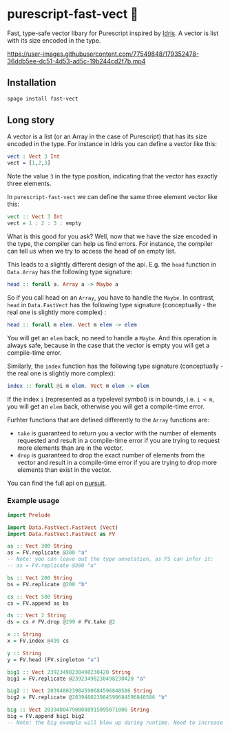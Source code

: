 # purescript-fast-vect 🐆

Fast, type-safe vector libary for Purescript inspired by [Idris](https://www.idris-lang.org/). A vector is list with its size encoded in the type.

https://user-images.githubusercontent.com/77549848/179352478-36ddb5ee-dc51-4d53-ad5c-19b244cd2f7b.mp4



## Installation

```bash
spago install fast-vect
```

## Long story

A vector is a list (or an Array in the case of Purescript) that has its size encoded in the type. For instance in Idris you can define a vector like this:

```idris 
vect : Vect 3 Int 
vect = [1,2,3]
```

Note the value `3` in the type position, indicating that the vector has exactly three elements.

In `purescript-fast-vect` we can define the same three element vector like this:

```purescript 
vect :: Vect 3 Int
vect = 1 : 2 : 3 : empty
```

What is this good for you ask? Well, now that we have the size encoded in the type, the compiler can help us find errors. For instance, the compiler can tell us when we try to access the head of an empty list. 

This leads to a slightly different design of the api. E.g. the `head` function in `Data.Array` has the following type signature:
```purescript
head :: forall a. Array a -> Maybe a
```
So if you call head on an `Array`, you have to handle the `Maybe`. 
In contrast, `head` in `Data.FastVect` has the following type signature (conceptually - the real one is slightly more complex) :
```purescript
head :: forall m elem. Vect m elem -> elem
```
You will get an `elem` back, no need to handle a `Maybe`. And this operation is always safe, because in the case that the vector is empty you will get a compile-time error. 

Similarly, the `index` function has the following type signature (conceptually - the real one is slightly more complex):
```purescript
index :: forall @i m elem. Vect m elem -> elem
```
If the index `i` (represented as a typelevel symbol) is in bounds, i.e. `i < m`, you will get an `elem` back, otherwise you will get a compile-time error. 

Furhter functions that are defined differently to the `Array` functions are:

* `take` is guaranteed to return you a vector with the number of elements requested and result in a compile-time error if you are trying to request more elements than are in the vector. 
* `drop` is guaranteed to drop the exact number of elements from the vector and result in a compile-time error if you are trying to drop more elements than exist in the vector.

You can find the full api on [pursuit](https://pursuit.purescript.org/packages/purescript-fast-vect/latest/docs/Data.FastVect.FastVect). 

### Example usage 

```purescript
import Prelude

import Data.FastVect.FastVect (Vect)
import Data.FastVect.FastVect as FV

as :: Vect 300 String
as = FV.replicate @300 "a"
-- Note: you can leave out the type annotation, as PS can infer it:
-- as = FV.replicate @300 "a"

bs :: Vect 200 String
bs = FV.replicate @200 "b"

cs :: Vect 500 String
cs = FV.append as bs

ds :: Vect 2 String
ds = cs # FV.drop @299 # FV.take @2

x :: String
x = FV.index @499 cs

y :: String
y = FV.head (FV.singleton "a")

big1 :: Vect 23923498230498230420 String
big1 = FV.replicate @23923498230498230420 "a"

big2 :: Vect 203948023984590684596840586 String
big2 = FV.replicate @203948023984590684596840586 "b"

big :: Vect 203948047908088915095071006 String
big = FV.append big1 big2
-- Note: the big example will blow up during runtime. Need to increase Node.js memory for this ;)
```

